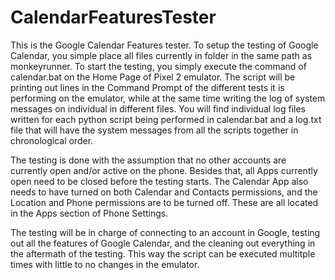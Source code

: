 # CalendarFeaturesTester
This is the Google Calendar Features tester. To setup the testing of Google Calendar, you simple place all files currently in folder 
in the same path as monkeyrunner.
To start the testing, you simply execute the command of calendar.bat on the Home Page of Pixel 2 emulator.
The script will be printing out lines in the Command Prompt of the different tests it is performing on the emulator, 
while at the same time writing the log of system messages on individual in different files.
You will find individual log files written for each python script being performed in calendar.bat and a log.txt file that will
have the system messages from all the scripts together in chronological order.

The testing is done with the assumption that no other accounts are currently open and/or active on the phone. 
Besides that, all Apps currently open need to be closed before the testing starts. 
The Calendar App also needs to have turned on both Calendar and Contacts permissions, and the Location and Phone permissions are to 
be turned off. These are all located in the Apps section of Phone Settings.

The testing will be in charge of connecting to an account in Google, testing out all the features of Google Calendar, and the cleaning 
out everything in the aftermath of the testing. This way the script can be executed multitple times with little to no changes 
in the emulator.
